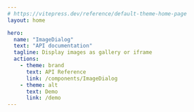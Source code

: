 ```yaml
---
# https://vitepress.dev/reference/default-theme-home-page
layout: home

hero:
  name: "ImageDialog"
  text: "API documentation"
  tagline: Display images as gallery or iframe
  actions:
    - theme: brand
      text: API Reference
      link: /components/ImageDialog
    - theme: alt
      text: Demo
      link: /demo
---
```

